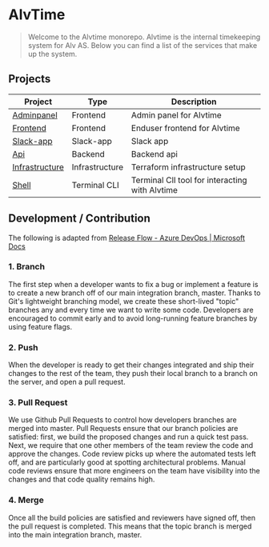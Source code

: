 # AlvTime

> Welcome to the Alvtime monorepo. Alvtime is the internal timekeeping system for Alv AS. Below you can find a list of the services that make up the system.

## Projects

| Project                             | Type      | Description                  |
| ----------------------------------- | --------- | ---------------------------- |
| [Adminpanel](./packages/adminpanel) | Frontend  | Admin panel for Alvtime      |
| [Frontend](./packages/frontend)     | Frontend  | Enduser frontend for Alvtime |
| [Slack-app](./packages/slack-app)   | Slack-app | Slack app                    |
| [Api](./packages/api)               | Backend   | Backend api                  |
| [Infrastructure](./packages/infrastructure) | Infrastructure | Terraform infrastructure setup |
| [Shell](./packages/shell) | Terminal CLI | Terminal ClI tool for interacting with Alvtime |

## Development / Contribution

The following is adapted from [Release Flow - Azure DevOps | Microsoft Docs](https://docs.microsoft.com/en-us/azure/devops/learn/devops-at-microsoft/release-flow)

### 1. Branch

The first step when a developer wants to fix a bug or implement a feature is to create a new branch off of our main integration branch, master. Thanks to Git's lightweight branching model, we create these short-lived "topic" branches any and every time we want to write some code. Developers are encouraged to commit early and to avoid long-running feature branches by using feature flags.

### 2. Push

When the developer is ready to get their changes integrated and ship their changes to the rest of the team, they push their local branch to a branch on the server, and open a pull request.

### 3. Pull Request

We use Github Pull Requests to control how developers branches are merged into master. Pull Requests ensure that our branch policies are satisfied: first, we build the proposed changes and run a quick test pass. Next, we require that one other members of the team review the code and approve the changes. Code review picks up where the automated tests left off, and are particularly good at spotting architectural problems. Manual code reviews ensure that more engineers on the team have visibility into the changes and that code quality remains high.

### 4. Merge

Once all the build policies are satisfied and reviewers have signed off, then the pull request is completed. This means that the topic branch is merged into the main integration branch, master.

